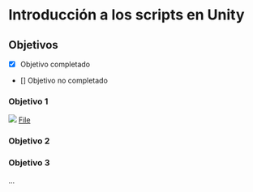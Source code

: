 # Introducción a los scripts en Unity

## Objetivos

- [x] Objetivo completado
- [] Objetivo no completado

### Objetivo 1

![](img/screenshot.png)
[File](script/script.cs)

### Objetivo 2

### Objetivo 3

...